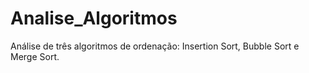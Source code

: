 # Analise_Algoritmos
Análise de três algoritmos de ordenação: Insertion Sort, Bubble Sort e Merge Sort. 
